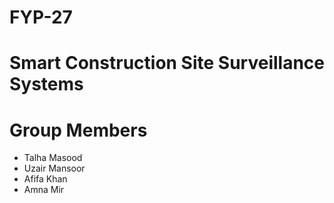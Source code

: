 # FYP-27
<h1> Smart Construction Site Surveillance Systems </h1>

<h1> Group Members </h1>
<ul>
  <li>Talha Masood</li>
  <li>Uzair Mansoor</li>
  <li>Afifa Khan</li>
  <li>Amna Mir</li>
  
</ul>
